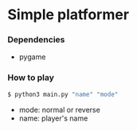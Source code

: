 # Simple platformer

### Dependencies

* pygame

### How to play

```sh
$ python3 main.py "name" "mode"
```

* mode: normal or reverse
* name: player's name